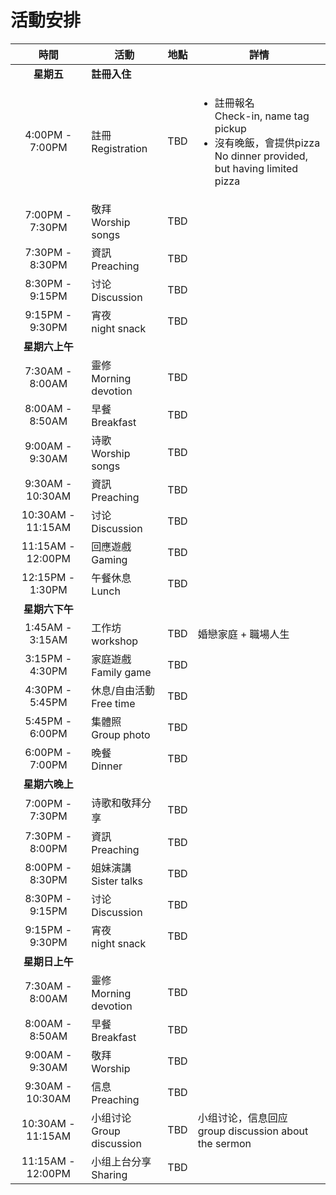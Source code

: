 

# 活動安排


|        時間         | 活動                         | 地點          | 詳情                                                                                                                                                                                                                                                                             |
|:-----------------:|----------------------------|-------------|--------------------------------------------------------------------------------------------------------------------------------------------------------------------------------------------------------------------------------------------------------------------------------|
|      **星期五**      | **註冊入住**                   |             |
|  4:00PM - 7:00PM  | 註冊 <br> Registration       | TBD         | <ul><li>註冊報名 <br> Check-in, name tag pickup</li><li>沒有晚飯，會提供pizza <br>No dinner provided, but having limited pizza </li></ul>                                                                                                                                                  |
|  7:00PM - 7:30PM  | 敬拜 <br> Worship songs      | TBD         |                                                                                                                                                                                                                                                                                |
|  7:30PM - 8:30PM  | 資訊 <br> Preaching          | TBD         |                                                                                                                                                                                                                                                                                |
|  8:30PM - 9:15PM  | 讨论 <br> Discussion         | TBD         |                                                                                                                                                                                                                                                                                |
|  9:15PM - 9:30PM  | 宵夜 <br> night snack        | TBD         |                                                                                                                                                                                                                                                                                |
|     **星期六上午**     |                            |             |
|  7:30AM - 8:00AM  | 靈修 <br> Morning devotion   | TBD         |                                                                                                                                                                                                                                                                                |                                                                                    
|  8:00AM - 8:50AM  | 早餐 <br> Breakfast          | TBD         |                                                                                                                                                                                                                                                                                |                                                                           
|  9:00AM - 9:30AM  | 诗歌 <br> Worship songs      | TBD         |                                                                                                                                                                                                                                                                                |                                                                                                                                                                               
| 9:30AM - 10:30AM  | 資訊 <br> Preaching          | TBD         |                                                                                                                                                                                                                                                                                |                                       
| 10:30AM - 11:15AM | 讨论 <br> Discussion         | TBD         |                                                                                                                                                                                                                                                                                |
| 11:15AM - 12:00PM | 回應遊戲<br> Gaming            | TBD         |                                                                                                                                                                                                                          
| 12:15PM - 1:30PM  | 午餐休息 <br> Lunch            | TBD         |                                                               
|     **星期六下午**     |                            |             |
|  1:45AM - 3:15AM  | 工作坊 <br> workshop          | TBD         | 婚戀家庭 +  職場人生                                                                                                                                                                                                                                                                       |                                                                                                                                                                               
|  3:15PM - 4:30PM  | 家庭遊戲 <br> Family game      | TBD         |                                                                                                                                                                         
|  4:30PM - 5:45PM  | 休息/自由活動 <br> Free time     | TBD         |                                                                                                                                                                                                                               
|  5:45PM - 6:00PM  | 集體照 <br> Group photo       | TBD         
|  6:00PM - 7:00PM  | 晚餐 <br> Dinner             | TBD         |                                                                
|     **星期六晚上**     |                            |             |
|  7:00PM - 7:30PM  | 诗歌和敬拜分享                    | TBD         |                                                                                                                                                                                                                    
|  7:30PM - 8:00PM  | 資訊 <br> Preaching          | TBD         |                                                                                                                                                                                                                                               
|  8:00PM - 8:30PM  | 姐妹演講 <br> Sister talks     | TBD         |                                              
|  8:30PM - 9:15PM  | 讨论 <br> Discussion    | TBD         |                                                                                                                                                                                                                                               
|  9:15PM - 9:30PM  | 宵夜 <br> night snack        | TBD         |                                                                                    
|     **星期日上午**     |                            |             |
|  7:30AM - 8:00AM  | 靈修 <br> Morning devotion   | TBD         |                                                                                                                                                                                                                                         
|  8:00AM - 8:50AM  | 早餐 <br> Breakfast          | TBD |                                                           
|  9:00AM - 9:30AM  | 敬拜 <br> Worship            | TBD  |                                                                                                                                          
| 9:30AM - 10:30AM  | 信息 <br> Preaching          | TBD  |                                                                                                                                                                               
| 10:30AM - 11:15AM | 小组讨论 <br> Group discussion | TBD  | 小组讨论，信息回应  <br> group discussion about the sermon                                                                                                                                                                                                                              
| 11:15AM - 12:00PM | 小组上台分享 <br> Sharing        | TBD  |                                                                                                                                                                 
                                                                                                                                                                                                              
